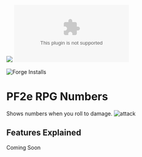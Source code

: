 ![](https://img.shields.io/badge/Foundry-v11-informational)
![Latest Release Download Count](https://img.shields.io/github/downloads/Chasarooniz/pf2e-rpg-numbers/latest/module.zip)

<!--- Forge Bazaar Install % Badge -->
<!--- replace <your-module-name> with the `name` in your manifest -->
![Forge Installs](https://img.shields.io/badge/dynamic/json?label=Forge%20Installs&query=package.installs&suffix=%25&url=https%3A%2F%2Fforge-vtt.com%2Fapi%2Fbazaar%2Fpackage%2Fpf2e-rpg-numbers&colorB=4aa94a)


# PF2e RPG Numbers
Shows numbers when you roll to damage.
![attack](https://github.com/ChasarooniZ/pf2e-rpg-numbers/assets/79132112/132d3509-d3a0-4a20-af1b-4f8c89a49c72)

## Features Explained
Coming Soon

